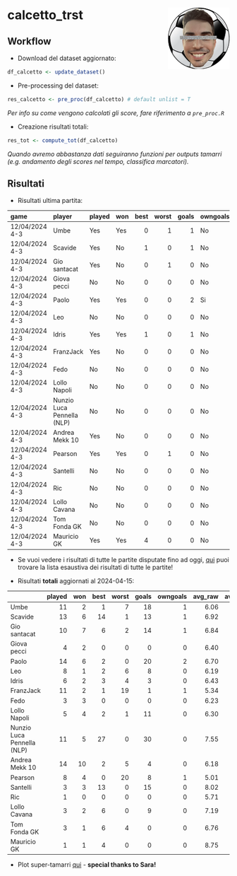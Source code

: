 
<!-- README.md is generated from README.Rmd. Please edit that file -->

# calcetto_trst <img src="logo.png" align="right" height="139" />

## Workflow

- Download del dataset aggiornato:

``` r
df_calcetto <- update_dataset()
```

- Pre-processing del dataset:

``` r
res_calcetto <- pre_proc(df_calcetto) # default unlist = T
```

*Per info su come vengono calcolati gli score, fare riferimento a
`pre_proc.R`*

- Creazione risultati totali:

``` r
res_tot <- compute_tot(df_calcetto)
```

*Quando avremo abbastanza dati seguiranno funzioni per outputs tamarri
(e.g. andamento degli scores nel tempo, classifica marcatori).*

## Risultati

- Risultati ultima partita:

| game           | player                     | played | won | best | worst | goals | owngoals | raw_scores | scores |
|:---------------|:---------------------------|:-------|:----|-----:|------:|------:|:---------|-----------:|-------:|
| 12/04/2024 4-3 | Umbe                       | Yes    | Yes |    0 |     1 |     1 | No       |       6.12 |  99.88 |
| 12/04/2024 4-3 | Scavide                    | Yes    | No  |    1 |     0 |     1 | No       |       7.12 | 117.26 |
| 12/04/2024 4-3 | Gio santacat               | Yes    | No  |    0 |     1 |     0 | No       |       6.50 |  95.71 |
| 12/04/2024 4-3 | Giova pecci                | No     | No  |    0 |     0 |     0 | No       |         NA |     NA |
| 12/04/2024 4-3 | Paolo                      | Yes    | Yes |    0 |     0 |     2 | Si       |       6.62 | 111.43 |
| 12/04/2024 4-3 | Leo                        | No     | No  |    0 |     0 |     0 | No       |         NA |     NA |
| 12/04/2024 4-3 | Idris                      | Yes    | Yes |    1 |     0 |     1 | No       |       7.38 | 124.63 |
| 12/04/2024 4-3 | FranzJack                  | Yes    | No  |    0 |     0 |     0 | No       |       5.75 |  89.06 |
| 12/04/2024 4-3 | Fedo                       | No     | No  |    0 |     0 |     0 | No       |         NA |     NA |
| 12/04/2024 4-3 | Lollo Napoli               | No     | No  |    0 |     0 |     0 | No       |         NA |     NA |
| 12/04/2024 4-3 | Nunzio Luca Pennella (NLP) | No     | No  |    0 |     0 |     0 | No       |         NA |     NA |
| 12/04/2024 4-3 | Andrea Mekk 10             | Yes    | No  |    0 |     0 |     0 | No       |       5.75 |  86.82 |
| 12/04/2024 4-3 | Pearson                    | Yes    | Yes |    0 |     1 |     0 | No       |       4.67 |  69.09 |
| 12/04/2024 4-3 | Santelli                   | No     | No  |    0 |     0 |     0 | No       |         NA |     NA |
| 12/04/2024 4-3 | Ric                        | No     | No  |    0 |     0 |     0 | No       |         NA |     NA |
| 12/04/2024 4-3 | Lollo Cavana               | No     | No  |    0 |     0 |     0 | No       |         NA |     NA |
| 12/04/2024 4-3 | Tom Fonda GK               | No     | No  |    0 |     0 |     0 | No       |         NA |     NA |
| 12/04/2024 4-3 | Mauricio GK                | Yes    | Yes |    4 |     0 |     0 | No       |       8.75 | 150.45 |

- Se vuoi vedere i risultati di tutte le partite disputate fino ad oggi,
  [qui](docs/all_games.md) puoi trovare la lista esaustiva dei risultati
  di tutte le partite!

- Risultati **totali** aggiornati al 2024-04-15:

|                            | played | won | best | worst | goals | owngoals | avg_raw | avg_scores |
|:---------------------------|-------:|----:|-----:|------:|------:|---------:|--------:|-----------:|
| Umbe                       |     11 |   2 |    1 |     7 |    18 |        1 |    6.06 |      98.33 |
| Scavide                    |     13 |   6 |   14 |     1 |    13 |        1 |    6.92 |     113.68 |
| Gio santacat               |     10 |   7 |    6 |     2 |    14 |        1 |    6.84 |     113.05 |
| Giova pecci                |      4 |   2 |    0 |     0 |     0 |        0 |    6.40 |      95.50 |
| Paolo                      |     14 |   6 |    2 |     0 |    20 |        2 |    6.70 |     108.42 |
| Leo                        |      8 |   1 |    2 |     6 |     8 |        0 |    6.19 |      96.33 |
| Idris                      |      6 |   2 |    3 |     4 |     3 |        0 |    6.43 |     102.64 |
| FranzJack                  |     11 |   2 |    1 |    19 |     1 |        1 |    5.34 |      77.18 |
| Fedo                       |      3 |   3 |    0 |     0 |     0 |        0 |    6.23 |     104.01 |
| Lollo Napoli               |      5 |   4 |    2 |     1 |    11 |        0 |    6.30 |     109.36 |
| Nunzio Luca Pennella (NLP) |     11 |   5 |   27 |     0 |    30 |        0 |    7.55 |     135.81 |
| Andrea Mekk 10             |     14 |  10 |    2 |     5 |     4 |        0 |    6.18 |      99.00 |
| Pearson                    |      8 |   4 |    0 |    20 |     8 |        1 |    5.01 |      73.25 |
| Santelli                   |      3 |   3 |   13 |     0 |    15 |        0 |    8.02 |     154.03 |
| Ric                        |      1 |   0 |    0 |     0 |     0 |        0 |    5.71 |      82.13 |
| Lollo Cavana               |      3 |   2 |    6 |     0 |     9 |        0 |    7.19 |     124.31 |
| Tom Fonda GK               |      3 |   1 |    6 |     4 |     0 |        0 |    6.76 |     100.64 |
| Mauricio GK                |      1 |   1 |    4 |     0 |     0 |        0 |    8.75 |     150.45 |

- Plot super-tamarri
  [qui](https://paolodalena.shinyapps.io/calcetto_app/) - **special
  thanks to Sara!**
